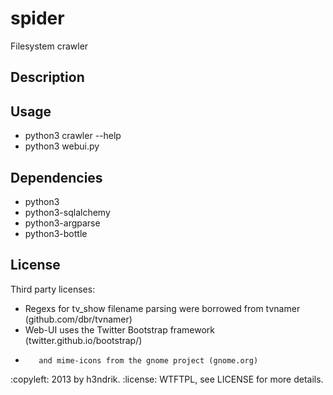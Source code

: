 spider
======

Filesystem crawler

Description
--------------------------------------

Usage
--------------------------------------
- python3 crawler --help
- python3 webui.py

Dependencies
--------------------------------------
- python3
- python3-sqlalchemy
- python3-argparse
- python3-bottle

License
--------------------------------------
Third party licenses:
- Regexs for tv_show filename parsing were borrowed from tvnamer (github.com/dbr/tvnamer)
- Web-UI uses the Twitter Bootstrap framework (twitter.github.io/bootstrap/)
-        and mime-icons from the gnome project (gnome.org)

:copyleft: 2013 by h3ndrik.
:license: WTFTPL, see LICENSE for more details.
